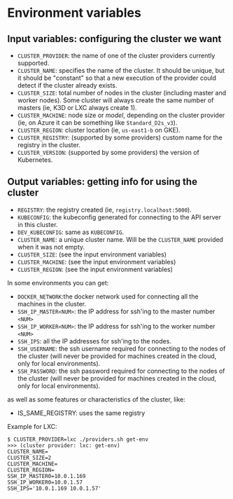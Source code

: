 # Environment variables

## Input variables: configuring the cluster we want

* `CLUSTER_PROVIDER`: the name of one of the cluster providers currently supported.
* `CLUSTER_NAME`: specifies the name of the cluster. It should be unique, but it should
  be "constant" so that a new execution of the provider could detect if the cluster
  already exists.
* `CLUSTER_SIZE`: total number of nodes in the cluster (including master and worker nodes).
  Some cluster will always create the same number of masters (ie, K3D or LXC always create 1).
* `CLUSTER_MACHINE`: node size or _model_, depending on the cluster provider
  (ie, on Azure it can be something like `Standard_D2s_v3`).
* `CLUSTER_REGION`: cluster location (ie, `us-east1-b` on GKE).
* `CLUSTER_REGISTRY`: (supported by some providers) custom name for the registry in the cluster.
* `CLUSTER_VERSION`: (supported by some providers) the version of Kubernetes.


## Output variables: getting info for using the cluster

* `REGISTRY`: the registry created (ie, `registry.localhost:5000`).
* `KUBECONFIG`: the kubeconfig generated for connecting to the API server in this cluster.
* `DEV_KUBECONFIG`: same as `KUBECONFIG`.
* `CLUSTER_NAME`: a unique cluster name. Will be the `CLUSTER_NAME` provided when it was not empty.
* `CLUSTER_SIZE`: (see the input environment variables)
* `CLUSTER_MACHINE`: (see the input environment variables)
* `CLUSTER_REGION`: (see the input environment variables)

In some environments you can get:

* `DOCKER_NETWORK`:the docker network used for connecting all the machines in the cluster.
* `SSH_IP_MASTER<NUM>`: the IP address for ssh'ing to the master number `<NUM>`
* `SSH_IP_WORKER<NUM>`: the IP address for ssh'ing to the worker number `<NUM>`
* `SSH_IPS`: all the IP addresses for ssh'ing to the nodes.
* `SSH_USERNAME`: the ssh username required for connecting to the nodes of the cluster
  (will never be provided for machines created in the cloud, only for local environments).
* `SSH_PASSWORD`: the ssh password required for connecting to the nodes of the cluster
  (will never be provided for machines created in the cloud, only for local environments).

as well as some features or characteristics of the cluster, like:

* IS_SAME_REGISTRY: uses the same registry

Example for LXC:

```console
$ CLUSTER_PROVIDER=lxc ./providers.sh get-env
>>> (cluster provider: lxc: get-env)
CLUSTER_NAME=
CLUSTER_SIZE=2
CLUSTER_MACHINE=
CLUSTER_REGION=
SSH_IP_MASTER0=10.0.1.169
SSH_IP_WORKER0=10.0.1.57
SSH_IPS='10.0.1.169 10.0.1.57'
```
